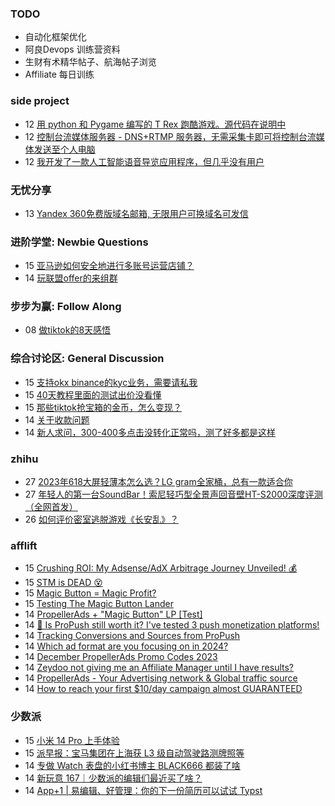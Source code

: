 ### TODO
-  自动化框架优化
-  阿良Devops 训练营资料
-  生财有术精华帖子、航海帖子浏览
-  Affiliate 每日训练

### side project
<!-- sideproject:START -->
-  12 [用 python 和 Pygame 编写的 T Rex 跑酷游戏。源代码在说明中](https://www.youtube.com/watch?v=pZySIXSelCA)
-  12 [控制台流媒体服务器 - DNS+RTMP 服务器，无需采集卡即可将控制台流媒体发送至个人电脑](https://github.com/Aioros/console-streaming-server)
-  12 [我开发了一款人工智能语音导览应用程序，但几乎没有用户](https://www.reddit.com/r/SideProject/comments/18gpp0e/ive_built_an_ai_audio_tour_app_but_have_almost_no/)<!-- sideproject:END -->


### 无忧分享
<!-- ruyo:START -->
-  13 [Yandex 360免费版域名邮箱, 无限用户可换域名可发信](https://51.ruyo.net/18565.html)<!-- ruyo:END -->

### 进阶学堂: Newbie Questions
<!-- advertcn1:START -->
-  15 [亚马逊如何安全地进行多账号运营店铺？](https://www.advertcn.com/thread-113312-1-1.html)
-  14 [玩联盟offer的来组群](https://www.advertcn.com/thread-113306-1-1.html)<!-- advertcn1:END -->

### 步步为赢: Follow Along
<!-- advertcn2:START -->
-  08 [做tiktok的8天感悟](https://www.advertcn.com/thread-113232-1-1.html)<!-- advertcn2:END -->

### 综合讨论区: General Discussion
<!-- advertcn3:START -->
-  15 [支持okx binance的kyc业务，需要请私我](https://www.advertcn.com/thread-113314-1-1.html)
-  15 [40天教程里面的测试出价没看懂](https://www.advertcn.com/thread-113313-1-1.html)
-  15 [那些tiktok抢宝箱的金币，怎么变现？](https://www.advertcn.com/thread-113310-1-1.html)
-  14 [关于收款问题](https://www.advertcn.com/thread-113308-1-1.html)
-  14 [新人求问，300-400多点击没转化正常吗，测了好多都是这样](https://www.advertcn.com/thread-113302-1-1.html)<!-- advertcn3:END -->


### zhihu
<!-- zhihu:START -->
-  27 [2023年618大屏轻薄本怎么选？LG gram全家桶，总有一款适合你](http://zhuanlan.zhihu.com/p/632641888?utm_campaign=rss&utm_medium=rss&utm_source=rss&utm_content=title)
-  27 [年轻人的第一台SoundBar！索尼轻巧型全景声回音壁HT-S2000深度评测（全网首发）](http://zhuanlan.zhihu.com/p/630990296?utm_campaign=rss&utm_medium=rss&utm_source=rss&utm_content=title)
-  26 [如何评价密室逃脱游戏《长安乱》？](http://www.zhihu.com/question/563950552/answer/3045961312?utm_campaign=rss&utm_medium=rss&utm_source=rss&utm_content=title)<!-- zhihu:END -->

### afflift
<!-- afflift:START -->
-  15 [Crushing ROI: My Adsense/AdX Arbitrage Journey Unveiled! 💰](https://afflift.com/f/threads/crushing-roi-my-adsense-adx-arbitrage-journey-unveiled-%F0%9F%92%B0.12228/)
-  15 [STM is DEAD 😵](https://afflift.com/f/threads/stm-is-dead-%F0%9F%98%B5.12277/)
-  15 [Magic Button = Magic Profit?](https://afflift.com/f/threads/magic-button-magic-profit.12264/)
-  15 [Testing The Magic Button Lander](https://afflift.com/f/threads/testing-the-magic-button-lander.12270/)
-  14 [PropellerAds + &quot;Magic Button&quot; LP [Test]](https://afflift.com/f/threads/propellerads-magic-button-lp-test.12282/)
-  14 [🔔 Is ProPush still worth it? I&#39;ve tested 3 push monetization platforms!](https://afflift.com/f/threads/%F0%9F%94%94-is-propush-still-worth-it-ive-tested-3-push-monetization-platforms.12275/)
-  14 [Tracking Conversions and Sources from ProPush](https://afflift.com/f/threads/tracking-conversions-and-sources-from-propush.7464/)
-  14 [Which ad format are you focusing on in 2024?](https://afflift.com/f/threads/which-ad-format-are-you-focusing-on-in-2024.12222/)
-  14 [December PropellerAds Promo Codes 2023](https://afflift.com/f/threads/december-propellerads-promo-codes-2023.12195/)
-  14 [Zeydoo not giving me an Affiliate Manager until I have results?](https://afflift.com/f/threads/zeydoo-not-giving-me-an-affiliate-manager-until-i-have-results.12272/)
-  14 [PropellerAds - Your Advertising network &amp; Global traffic source](https://afflift.com/f/threads/propellerads-your-advertising-network-global-traffic-source.244/)
-  14 [How to reach your first $10/day campaign almost GUARANTEED](https://afflift.com/f/threads/how-to-reach-your-first-10-day-campaign-almost-guaranteed.7430/)<!-- afflift:END -->

### 少数派
<!-- sspai:START -->
-  15 [小米 14 Pro 上手体验](https://sspai.com/post/84510)
-  15 [派早报：宝马集团在上海获 L3 级自动驾驶路测牌照等](https://sspai.com/post/85089)
-  14 [专做 Watch 表盘的小红书博主 BLACK666 都装了啥](https://sspai.com/prime/story/zhuanglesha-231214)
-  14 [新玩意 167｜少数派的编辑们最近买了啥？](https://sspai.com/post/85074)
-  14 [App+1 | 易编辑、好管理：你的下一份简历可以试试 Typst](https://sspai.com/post/85051)<!-- sspai:END -->
